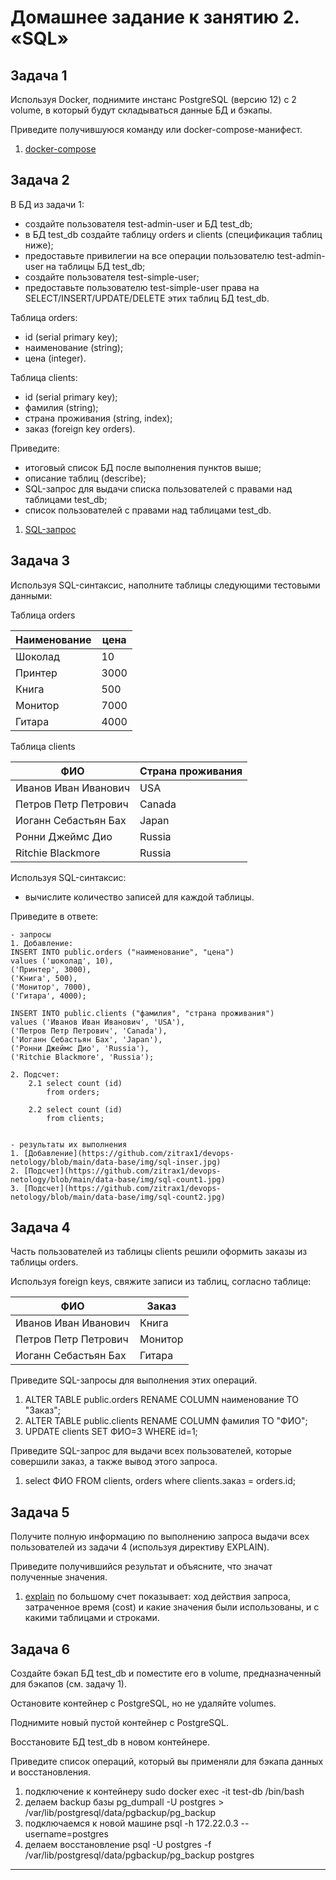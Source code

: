 # Домашнее задание к занятию 2. «SQL»


## Задача 1

Используя Docker, поднимите инстанс PostgreSQL (версию 12) c 2 volume, 
в который будут складываться данные БД и бэкапы.

Приведите получившуюся команду или docker-compose-манифест.
1. [docker-compose](https://github.com/zitrax1/devops-netology/blob/main/data-base/docker-compose.yml)
## Задача 2

В БД из задачи 1: 

- создайте пользователя test-admin-user и БД test_db;
- в БД test_db создайте таблицу orders и clients (спeцификация таблиц ниже);
- предоставьте привилегии на все операции пользователю test-admin-user на таблицы БД test_db;
- создайте пользователя test-simple-user;
- предоставьте пользователю test-simple-user права на SELECT/INSERT/UPDATE/DELETE этих таблиц БД test_db.

Таблица orders:

- id (serial primary key);
- наименование (string);
- цена (integer).

Таблица clients:

- id (serial primary key);
- фамилия (string);
- страна проживания (string, index);
- заказ (foreign key orders).

Приведите:

- итоговый список БД после выполнения пунктов выше;
- описание таблиц (describe);
- SQL-запрос для выдачи списка пользователей с правами над таблицами test_db;
- список пользователей с правами над таблицами test_db.

1. [SQL-запрос](https://github.com/zitrax1/devops-netology/blob/main/data-base/img/sql_1.jpg)

## Задача 3

Используя SQL-синтаксис, наполните таблицы следующими тестовыми данными:

Таблица orders

|Наименование|цена|
|------------|----|
|Шоколад| 10 |
|Принтер| 3000 |
|Книга| 500 |
|Монитор| 7000|
|Гитара| 4000|

Таблица clients

|ФИО|Страна проживания|
|------------|----|
|Иванов Иван Иванович| USA |
|Петров Петр Петрович| Canada |
|Иоганн Себастьян Бах| Japan |
|Ронни Джеймс Дио| Russia|
|Ritchie Blackmore| Russia|

Используя SQL-синтаксис:
- вычислите количество записей для каждой таблицы.

Приведите в ответе:

    - запросы
	1. Добавление: 
	INSERT INTO public.orders ("наименование", "цена") 
	values ('шоколад', 10),
	('Принтер', 3000),
	('Книга', 500),
	('Монитор', 7000),
	('Гитара', 4000);

	INSERT INTO public.clients ("фамилия", "страна проживания") 
	values ('Иванов Иван Иванович', 'USA'),
	('Петров Петр Петрович', 'Canada'),
	('Иоганн Себастьян Бах', 'Japan'),
	('Ронни Джеймс Дио', 'Russia'),
	('Ritchie Blackmore', 'Russia');
	
	2. Подсчет:
		2.1 select count (id)
			from orders;
	
		2.2 select count (id)
			from clients;
    
	
	- результаты их выполнения
	1. [Добавление](https://github.com/zitrax1/devops-netology/blob/main/data-base/img/sql-inser.jpg)
	2. [Подсчет](https://github.com/zitrax1/devops-netology/blob/main/data-base/img/sql-count1.jpg)
	3. [Подсчет](https://github.com/zitrax1/devops-netology/blob/main/data-base/img/sql-count2.jpg)

## Задача 4

Часть пользователей из таблицы clients решили оформить заказы из таблицы orders.

Используя foreign keys, свяжите записи из таблиц, согласно таблице:

|ФИО|Заказ|
|------------|----|
|Иванов Иван Иванович| Книга |
|Петров Петр Петрович| Монитор |
|Иоганн Себастьян Бах| Гитара |

Приведите SQL-запросы для выполнения этих операций.
1. ALTER TABLE public.orders RENAME COLUMN наименование TO "Заказ";
2. ALTER TABLE public.clients RENAME COLUMN фамилия TO "ФИО";
3. UPDATE clients SET ФИО=3 WHERE id=1;

Приведите SQL-запрос для выдачи всех пользователей, которые совершили заказ, а также вывод этого запроса.
1. select ФИО FROM clients, orders where clients.заказ = orders.id;


## Задача 5

Получите полную информацию по выполнению запроса выдачи всех пользователей из задачи 4 
(используя директиву EXPLAIN).

Приведите получившийся результат и объясните, что значат полученные значения.
1. [explain](https://github.com/zitrax1/devops-netology/blob/main/data-base/img/sql-explain.jpg)
по большому счет показывает: ход действия запроса, затраченное время (cost) и какие значения были использованы, и с какими таблицами и строками.

## Задача 6

Создайте бэкап БД test_db и поместите его в volume, предназначенный для бэкапов (см. задачу 1).

Остановите контейнер с PostgreSQL, но не удаляйте volumes.

Поднимите новый пустой контейнер с PostgreSQL.

Восстановите БД test_db в новом контейнере.

Приведите список операций, который вы применяли для бэкапа данных и восстановления. 
1. подключение к контейнеру  sudo docker exec -it test-db /bin/bash
2. делаем backup базы  pg_dumpall -U postgres > /var/lib/postgresql/data/pgbackup/pg_backup
3. подключаемся к новой машине psql -h 172.22.0.3 --username=postgres
4. делаем восстановление  psql -U postgres -f /var/lib/postgresql/data/pgbackup/pg_backup postgres

---

